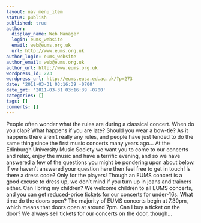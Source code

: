 ```yaml
---
layout: nav_menu_item
status: publish
published: true
author:
  display_name: Web Manager
  login: eums_website
  email: web@eums.org.uk
  url: http://www.eums.org.uk
author_login: eums_website
author_email: web@eums.org.uk
author_url: http://www.eums.org.uk
wordpress_id: 273
wordpress_url: http://eums.eusa.ed.ac.uk/?p=273
date: '2011-03-31 03:16:39 -0700'
date_gmt: '2011-03-31 03:16:39 -0700'
categories: []
tags: []
comments: []
---
```

<p>People often wonder what the rules are during a classical concert. When do you clap? What happens if you are late? Should you wear a&nbsp;bow-tie? As it happens there aren&rsquo;t really any rules, and people have just tended to do the same thing since the first music concerts many years ago&hellip; At the Edinburgh University Music Society we want you to come to our concerts and relax, enjoy the music and have a terrific evening, and so we have answered a few of the questions you might be pondering upon about below. If we haven&rsquo;t answered your question here then feel free to get in touch! Is there a dress code? Only for the players! Though an EUMS concert is a good excuse to dress up, we don&rsquo;t mind if you turn up in jeans and trainers either. Can I bring my children? We welcome children to all EUMS concerts, and you can get reduced-price tickets&nbsp;for our concerts&nbsp;for under-16s. What time do the doors open? The majority of EUMS concerts begin at 7.30pm, which means that doors open at around 7pm. Can I buy a ticket on the door? We always sell tickets for our concerts on the door, though&hellip;</p>
